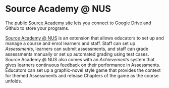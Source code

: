 # Source Academy @ NUS

The public [Source Academy site](https://sourceacademy.org) lets you connect to Google Drive and Github to store your programs.

[Source Academy @ NUS](https://sourceacademy.nus.edu.sg) is an extension that allows educators to set up and manage a course and enrol learners and staff. Staff can set up *Assessments*, learners can submit assessments, and staff can grade assessments manually or set up automated grading using test cases. Source Academy @ NUS also comes with an *Achievements* system that gives learners continuous feedback on their performance in Assessments. Educators can set up a graphic-novel style game that provides the context for themed Assessments and release Chapters of the game as the course unfolds.
